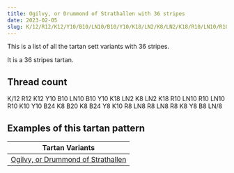 ```yaml
---
title: Ogilvy, or Drummond of Strathallen with 36 stripes
date: 2023-02-05
slug: K/12/R12/K12/Y10/B10/LN10/B10/Y10/K18/LN2/K8/LN2/K18/R10/LN10/R10/LN10/R10/K10/Y10/B24/K8/B20/K8/B24/Y8/K10/R8/LN8/R8/LN8/R8/K8/Y8/B8/LN/8
---
```

This is a list of all the tartan sett variants with 36 stripes.

It is a 36 stripes tartan.


## Thread count
K/12 R12 K12 Y10 B10 LN10 B10 Y10 K18 LN2 K8 LN2 K18 R10 LN10 R10 LN10 R10 K10 Y10 B24 K8 B20 K8 B24 Y8 K10 R8 LN8 R8 LN8 R8 K8 Y8 B8 LN/8

## Examples of this tartan pattern

| Tartan Variants |
|---------------|
| [Ogilvy, or Drummond of Strathallen](/variants/k/12/r12/k12/y10/b10/ln10/b10/y10/k18/ln2/k8/ln2/k18/r10/ln10/r10/ln10/r10/k10/y10/b24/k8/b20/k8/b24/y8/k10/r8/ln8/r8/ln8/r8/k8/y8/b8/ln/8-b304080-k000000-lne0e0e0-rc00000-yf0c000)||

